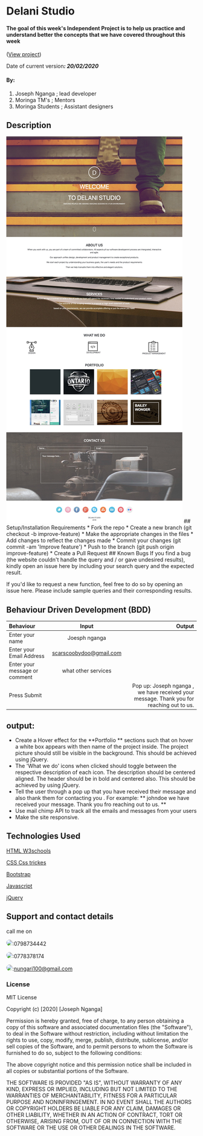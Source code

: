# Delani Studio


#### The goal of this week's Independent Project is to help us practice and understand better the concepts that we have covered throughout this week  
(<a href="">View project</a>)

 Date of current version<strong>*: 20/02/2020*</strong>
#### By:
1. Joseph Nganga ; lead developer
1. Moringa TM's ; Mentors
1. Moringa Students ; Assistant designers
## Description

<img src="./img/st.jpg" width="" >
## Setup/Installation Requirements
* Fork the repo
* Create a new branch (git checkout -b improve-feature)
* Make the appropriate changes in the files
* Add changes to reflect the changes made
* Commit your changes (git commit -am 'Improve feature')
* Push to the branch (git push origin improve-feature)
* Create a Pull Request
## Known Bugs
If you find a bug (the website couldn't handle the query and / or gave undesired results), kindly open an issue here by including your search query and the expected result.

If you'd like to request a new function, feel free to do so by opening an issue here. Please include sample queries and their corresponding results.
## Behaviour Driven Development (BDD)

| Behaviour      | Input        | Output       |
| :------------- | :----------: | -----------: |
|  Enter your name  |   Joesph nganga |     |
| Enter your Email Address  | scarscoobydoo@gmail.com |   |
| Enter your message or comment   | what other services    |     |
| Press Submit|     |Pop up: Joseph nganga , we have received your message. Thank you for reaching out to us.|
## output:
* Create a Hover effect for the **Portfolio ** sections such that on hover a white box appears with then name of the project inside. The project picture should still be visible in the background. This should be achieved using jQuery.
* The 'What we do'  icons when clicked should toggle between the respective description of each icon. The description should be centered aligned. The header should be in bold and centered also. This should be achieved by using jQuery.
* Tell the user through a pop up that you have received their message and also thank them for contacting you . For example: ** johndoe we have received your message. Thank you fro reaching out to us. **
* Use mail chimp API to track all the emails and messages from your users
* Make the site responsive. 

## Technologies Used
<a href="https://www.w3schools.com/">HTML W3schools</a> 

<a href="https://css-tricks.com/">CSS Css trickes</a> 

<a href="https://getbootstrap.com/">Bootstrap</a>

<a href="https://www.w3schools.com/">Javascript</a>

<a href="https://www.w3schools.com/">jQuery</a>
## Support and contact details
call me on

<img src="https://bit.ly/2H4L6UZ" width="109" style="border-radius:50%;">:0798734442

<img src="https://bit.ly/383xk0Z" width="109" style="border-radius:50%;">:0778378174
 
 <img src="https://bit.ly/2Smueyp" width="109" style="border-radius:50%;">:nungari100@gmail.com
### License
MIT License

Copyright (c) [2020] [Joseph Nganga]

Permission is hereby granted, free of charge, to any person obtaining a copy
of this software and associated documentation files (the "Software"), to deal
in the Software without restriction, including without limitation the rights
to use, copy, modify, merge, publish, distribute, sublicense, and/or sell
copies of the Software, and to permit persons to whom the Software is
furnished to do so, subject to the following conditions:

The above copyright notice and this permission notice shall be included in all
copies or substantial portions of the Software.

THE SOFTWARE IS PROVIDED "AS IS", WITHOUT WARRANTY OF ANY KIND, EXPRESS OR
IMPLIED, INCLUDING BUT NOT LIMITED TO THE WARRANTIES OF MERCHANTABILITY,
FITNESS FOR A PARTICULAR PURPOSE AND NONINFRINGEMENT. IN NO EVENT SHALL THE
AUTHORS OR COPYRIGHT HOLDERS BE LIABLE FOR ANY CLAIM, DAMAGES OR OTHER
LIABILITY, WHETHER IN AN ACTION OF CONTRACT, TORT OR OTHERWISE, ARISING FROM,
OUT OF OR IN CONNECTION WITH THE SOFTWARE OR THE USE OR OTHER DEALINGS IN THE
SOFTWARE.